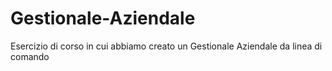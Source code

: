 # Gestionale-Aziendale

Esercizio di corso in cui abbiamo creato un Gestionale Aziendale da linea di comando
